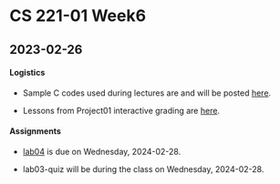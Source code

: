 # CS 221-01 Week6

## 2023-02-26

#### Logistics 

- Sample C codes used during lectures are and will be posted [here](https://github.com/cs221-s24/inclass). 

- Lessons from Project01 interactive grading are [here](https://www.notion.so/usfcs-cs221/Lessons-from-proj01-45da93550bdb4fdb93f22a8bfcec72c1).

#### Assignments
- [lab04](https://classroom.github.com/a/WoRPvy7V) is due on Wednesday, 2024-02-28. 

- lab03-quiz will be during the class on Wednesday, 2024-02-28.
